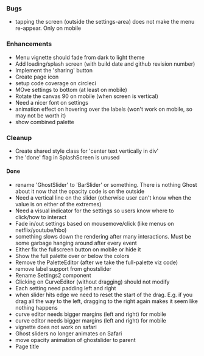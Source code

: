 ### Bugs
- tapping the screen (outside the settings-area) does not make the menu re-appear. Only on mobile

### Enhancements
- Menu vignette should fade from dark to light theme
- Add loading/splash screen (with build date and github revision number)
- Implement the 'sharing' button
- Create page icon
- setup code coverage on circleci
- MOve settings to bottom (at least on mobile)
- Rotate the canvas 90 on mobile (when screen is vertical)
- Need a nicer font on settings
- animation effect on hovering over the labels (won't work on mobile, so may not be worth it)
- show combined palette

### Cleanup
- Create shared style class for 'center text vertically in div'
- the 'done' flag in SplashScreen is unused

#### Done
- rename 'GhostSlider' to 'BarSlider' or something. There is nothing Ghost about it now that the 
opacity code is on the outside
- Need a vertical line on the slider (otherwise user can't know when the value is on either of the extremes)
- Need a visual indicator for the settings so users know where to click/how to interact
- Fade in/out settings based on mousemove/click (like menus on netflix/youtube/hbo)
- something slows down the rendering after many interactions. Must be some garbage hanging around after every 
event 
- Either fix the fullscreen button on mobile or hide it
- Show the full palette over or below the colors
- Remove the PaletteEditor (after we take the full-palette viz code)
- remove label support from ghostslider
- Rename Settings2 component
- Clicking on CurveEditor (without dragging) should not modify
- Each setting need padding left and right
- when slider hits edge we need to reset the start of the drag. E.g. if you drag all the way to the left, dragging to the right again makes it seem like nothing happens
- curve editor needs bigger margins (left and right) for mobile
- curve editor needs bigger margins (left and right) for mobile
- vignette does not work on safari
- Ghost sliders no longer animates on Safari
- move opacity animation of ghostslider to parent
- Page title





